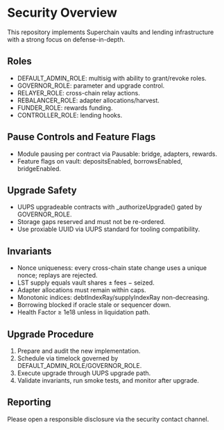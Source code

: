 # Security Overview

This repository implements Superchain vaults and lending infrastructure with a strong focus on defense-in-depth.

## Roles
- DEFAULT_ADMIN_ROLE: multisig with ability to grant/revoke roles.
- GOVERNOR_ROLE: parameter and upgrade control.
- RELAYER_ROLE: cross-chain relay actions.
- REBALANCER_ROLE: adapter allocations/harvest.
- FUNDER_ROLE: rewards funding.
- CONTROLLER_ROLE: lending hooks.

## Pause Controls and Feature Flags
- Module pausing per contract via Pausable: bridge, adapters, rewards.
- Feature flags on vault: depositsEnabled, borrowsEnabled, bridgeEnabled.

## Upgrade Safety
- UUPS upgradeable contracts with _authorizeUpgrade() gated by GOVERNOR_ROLE.
- Storage gaps reserved and must not be re-ordered.
- Use proxiable UUID via UUPS standard for tooling compatibility.

## Invariants
- Nonce uniqueness: every cross-chain state change uses a unique nonce; replays are rejected.
- LST supply equals vault shares ± fees − seized.
- Adapter allocations must remain within caps.
- Monotonic indices: debtIndexRay/supplyIndexRay non-decreasing.
- Borrowing blocked if oracle stale or sequencer down.
- Health Factor ≥ 1e18 unless in liquidation path.

## Upgrade Procedure
1. Prepare and audit the new implementation.
2. Schedule via timelock governed by DEFAULT_ADMIN_ROLE/GOVERNOR_ROLE.
3. Execute upgrade through UUPS upgrade path.
4. Validate invariants, run smoke tests, and monitor after upgrade.

## Reporting
Please open a responsible disclosure via the security contact channel.
